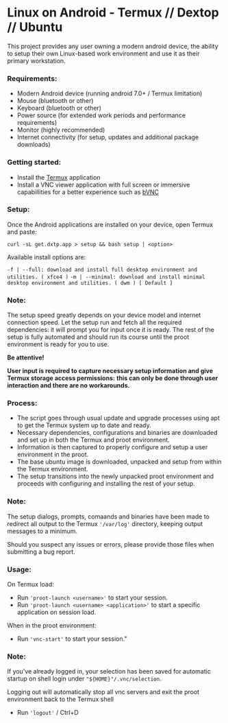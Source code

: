 # Linux on Android -  Termux // Dextop // Ubuntu

This project provides any user owning a modern android device, the ability to setup their own Linux-based work environment and use it as their primary workstation.

### Requirements:
- Modern Android device (running android 7.0+ / Termux limitation)
- Mouse (bluetooth or other)
- Keyboard (bluetooth or other)
- Power source (for extended work periods and performance requirements)
- Monitor (highly recommended)
- Internet connectivity (for setup, updates and additional package downloads)

### Getting started:
- Install the [Termux](https://play.google.com/store/apps/details?id=com.termux "Termux by Fredrik Fornwall") application
- Install a VNC viewer application with full screen or immersive capabillities for a better experience such as [bVNC](https://play.google.com/store/apps/details?id=com.iiordanov.freebVNC "bVNC by Iordan Iordanov")

### Setup:

Once the Android applications are installed on your device, open Termux and paste:

```curl -sL get.dxtp.app > setup && bash setup | <option>```

Available install options are:

```-f | --full: download and install full desktop environment and utilities. ( xfce4 )```
```-m | --minimal: download and install minimal desktop environment and utilities. ( dwm ) [ Default ]```

### Note:
The setup speed greatly depends on your device model and internet connection speed.
Let the setup run and fetch all the required dependencies: it will prompt you for input once it is ready.
The rest of the setup is fully automated and should run its course until the proot environment is ready for you to use.

**Be attentive!**

**User input is required to capture necessary setup information and give Termux storage access permissions:**
**this can only be done through user interaction and there are no workarounds.**

### Process:
- The script goes through usual update and upgrade processes using apt to get the Termux system up to date and ready.
- Necessary dependencies, configurations and binaries are downloaded and set up in both the Termux and proot environment.
- Information is then captured to properly configure and setup a user environment in the proot.
- The base ubuntu image is downloaded, unpacked and setup from within the Termux environment.
- The setup transitions into the newly unpacked proot environment and proceeds with configuring and installing the rest of your setup.

### Note:
The setup dialogs, prompts, comaands and binaries have been made to redirect all output to the Termux ```'/var/log'``` directory, keeping output messages to a minimum.

Should you suspect any issues or errors, please provide those files when submitting a bug report.

### Usage:

On Termux load:

- Run ```'proot-launch <username>'```               to start your session.
- Run ```'proot-launch <username> <application>'``` to start a specific application on session load.

When in the proot environment:

- Run ```'vnc-start'``` to start your session."

### Note:
If you've already logged in, your selection has been saved for automatic startup on shell login under ```"${HOME}"/.vnc/selection```.

Logging out will automatically stop all vnc servers and exit the proot environment back to the Termux shell
- Run ```'logout'``` / Ctrl+D